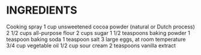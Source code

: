 # INGREDIENTS

Cooking spray
1 cup unsweetened cocoa powder (natural or Dutch process)
2 1/2 cups all-purpose flour
2 cups sugar
1 1/2 teaspoons baking powder
1 teaspoon baking soda
1 teaspoon salt
3 large eggs, at room temperature
3/4 cup vegetable oil
1/2 cup sour cream
2 teaspoons vanilla extract
